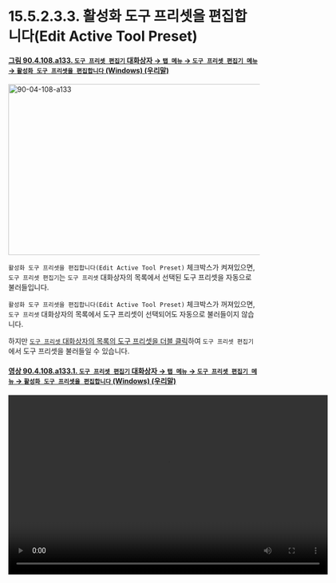 # 15.5.2.3.3. 활성화 도구 프리셋을 편집합니다(Edit Active Tool Preset)

<a id="90-04-108-a133"></a>

#### [그림 90.4.108.a133. `도구 프리셋 편집기` 대화상자 → `탭 메뉴` → `도구 프리셋 편집기 메뉴` → `활성화 도구 프리셋을 편집합니다` (Windows) (우리말)](./90-04-0108-tool_preset_editor.md#90-04-108-a133)
<img width="920" height="343" alt="90-04-108-a133" src="https://github.com/user-attachments/assets/892d9461-f77f-45ee-b274-26b22070c162" />

`활성화 도구 프리셋을 편집합니다(Edit Active Tool Preset)` 체크박스가 켜져있으면, `도구 프리셋 편집기`는 `도구 프리셋` 대화상자의 목록에서 선택된 도구 프리셋을 자동으로 불러들입니다.

`활성화 도구 프리셋을 편집합니다(Edit Active Tool Preset)` 체크박스가 꺼져있으면, `도구 프리셋` 대화상자의 목록에서 도구 프리셋이 선택되어도 자동으로 불러들이지 않습니다.

하지만 [`도구 프리셋` 대화상자의 목록의 도구 프리셋을 더블 클릭](./15-05-01-02-00-using_the_tool_preset_dialog.md#15-05-01-02-s3)하여 `도구 프리셋 편집기`에서 도구 프리셋을 불러들일 수 있습니다.

<a id="90-04-108-a133-01"></a>

#### [영상 90.4.108.a133.1. `도구 프리셋 편집기` 대화상자 → `탭 메뉴` → `도구 프리셋 편집기 메뉴` → `활성화 도구 프리셋을 편집합니다` (Windows) (우리말)](./90-04-0108-tool_preset_editor.md#90-04-108-a133-01)
<video controls="controls" width="640" height="360" src="https://github.com/user-attachments/assets/c060eb37-c5fc-4ec7-b716-a186708ba3fa"></video>